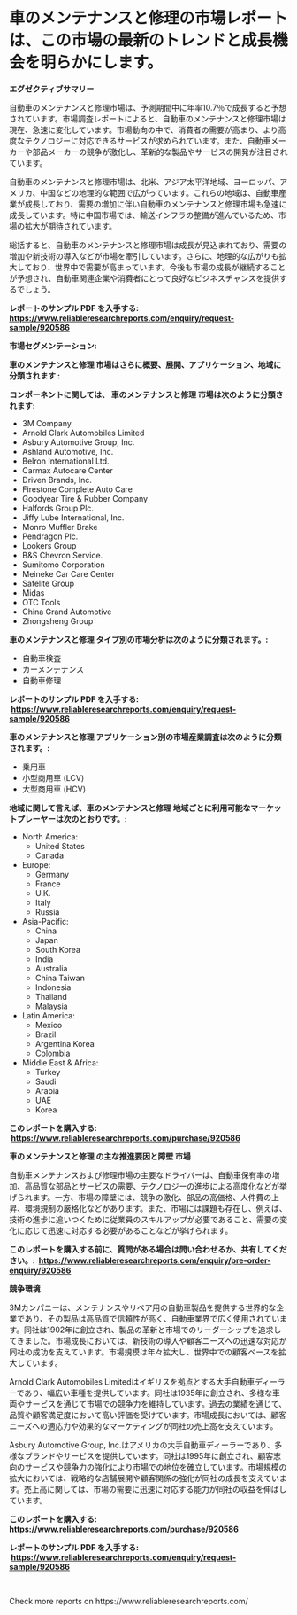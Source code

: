 <p><h1>車のメンテナンスと修理の市場レポートは、この市場の最新のトレンドと成長機会を明らかにします。</h1></p><p><strong>エグゼクティブサマリー</strong></p>
<p><p>自動車のメンテナンスと修理市場は、予測期間中に年率10.7％で成長すると予想されています。市場調査レポートによると、自動車のメンテナンスと修理市場は現在、急速に変化しています。市場動向の中で、消費者の需要が高まり、より高度なテクノロジーに対応できるサービスが求められています。また、自動車メーカーや部品メーカーの競争が激化し、革新的な製品やサービスの開発が注目されています。</p><p>自動車のメンテナンスと修理市場は、北米、アジア太平洋地域、ヨーロッパ、アメリカ、中国などの地理的な範囲で広がっています。これらの地域は、自動車産業が成長しており、需要の増加に伴い自動車のメンテナンスと修理市場も急速に成長しています。特に中国市場では、輸送インフラの整備が進んでいるため、市場の拡大が期待されています。</p><p>総括すると、自動車のメンテナンスと修理市場は成長が見込まれており、需要の増加や新技術の導入などが市場を牽引しています。さらに、地理的な広がりも拡大しており、世界中で需要が高まっています。今後も市場の成長が継続することが予想され、自動車関連企業や消費者にとって良好なビジネスチャンスを提供するでしょう。</p></p>
<p><strong>レポートのサンプル PDF を入手する: <a href="https://www.reliableresearchreports.com/enquiry/request-sample/920586">https://www.reliableresearchreports.com/enquiry/request-sample/920586</a></strong></p>
<p><strong>市場セグメンテーション:</strong></p>
<p><strong> 車のメンテナンスと修理 市場はさらに概要、展開、アプリケーション、地域に分類されます :</strong></p>
<p><strong>コンポーネントに関しては、 車のメンテナンスと修理 市場は次のように分類されます: &nbsp;</strong></p>
<p><ul><li>3M Company</li><li>Arnold Clark Automobiles Limited</li><li>Asbury Automotive Group, Inc.</li><li>Ashland Automotive, Inc.</li><li>Belron International Ltd.</li><li>Carmax Autocare Center</li><li>Driven Brands, Inc.</li><li>Firestone Complete Auto Care</li><li>Goodyear Tire & Rubber Company</li><li>Halfords Group Plc.</li><li>Jiffy Lube International, Inc.</li><li>Monro Muffler Brake</li><li>Pendragon Plc.</li><li>Lookers Group</li><li>B&S Chevron Service.</li><li>Sumitomo Corporation</li><li>Meineke Car Care Center</li><li>Safelite Group</li><li>Midas</li><li>OTC Tools</li><li>China Grand Automotive</li><li>Zhongsheng Group</li></ul></p>
<p><strong> 車のメンテナンスと修理 タイプ別の市場分析は次のように分類されます。:</strong></p>
<p><ul><li>自動車検査</li><li>カーメンテナンス</li><li>自動車修理</li></ul></p>
<p><strong>レポートのサンプル PDF を入手する: &nbsp;<a href="https://www.reliableresearchreports.com/enquiry/request-sample/920586">https://www.reliableresearchreports.com/enquiry/request-sample/920586</a></strong></p>
<p><strong> 車のメンテナンスと修理 アプリケーション別の市場産業調査は次のように分類されます。:</strong></p>
<p><ul><li>乗用車</li><li>小型商用車 (LCV)</li><li>大型商用車 (HCV)</li></ul></p>
<p><strong>地域に関して言えば、車のメンテナンスと修理 地域ごとに利用可能なマーケットプレーヤーは次のとおりです。:</strong></p>
<p><ul>
    <li>
        North America:
        <ul>
            <li>United States</li>
            <li>Canada</li>
        </ul>
    </li>
    <li>
        Europe:
        <ul>
            <li>Germany</li>
            <li>France</li>
            <li>U.K.</li>
            <li>Italy</li>
            <li>Russia</li>
        </ul>
    </li>
    <li>
        Asia-Pacific:
        <ul>
            <li>China</li>
            <li>Japan</li>
            <li>South Korea</li>
            <li>India</li>
            <li>Australia</li>
            <li>China Taiwan</li>
            <li>Indonesia</li>
            <li>Thailand</li>
            <li>Malaysia</li>
        </ul>
    </li>
    <li>
        Latin America:
        <ul>
            <li>Mexico</li>
            <li>Brazil</li>
            <li>Argentina Korea</li>
            <li>Colombia</li>
        </ul>
    </li>
    <li>
        Middle East & Africa:
        <ul>
            <li>Turkey</li>
            <li>Saudi</li>
            <li>Arabia</li>
            <li>UAE</li>
            <li>Korea</li>
        </ul>
    </li>
    </ul></p>
<p><strong>このレポートを購入する: &nbsp;<a href="https://www.reliableresearchreports.com/purchase/920586">https://www.reliableresearchreports.com/purchase/920586</a></strong></p>
<p><strong>車のメンテナンスと修理 の主な推進要因と障壁 市場</strong></p>
<p><p>自動車メンテナンスおよび修理市場の主要なドライバーは、自動車保有率の増加、高品質な部品とサービスの需要、テクノロジーの進歩による高度化などが挙げられます。一方、市場の障壁には、競争の激化、部品の高価格、人件費の上昇、環境規制の厳格化などがあります。また、市場には課題も存在し、例えば、技術の進歩に追いつくために従業員のスキルアップが必要であること、需要の変化に応じて迅速に対応する必要があることなどが挙げられます。</p></p>
<p><strong>このレポートを購入する前に、質問がある場合は問い合わせるか、共有してください。:&nbsp; <a href="https://www.reliableresearchreports.com/enquiry/pre-order-enquiry/920586">https://www.reliableresearchreports.com/enquiry/pre-order-enquiry/920586</a></strong></p>
<p><strong>競争環境</strong></p>
<p><p>3Mカンパニーは、メンテナンスやリペア用の自動車製品を提供する世界的な企業であり、その製品は高品質で信頼性が高く、自動車業界で広く使用されています。同社は1902年に創立され、製品の革新と市場でのリーダーシップを追求してきました。市場成長においては、新技術の導入や顧客ニーズへの迅速な対応が同社の成功を支えています。市場規模は年々拡大し、世界中での顧客ベースを拡大しています。</p><p>Arnold Clark Automobiles Limitedはイギリスを拠点とする大手自動車ディーラーであり、幅広い車種を提供しています。同社は1935年に創立され、多様な車両やサービスを通じて市場での競争力を維持しています。過去の業績を通じて、品質や顧客満足度において高い評価を受けています。市場成長においては、顧客ニーズへの適応力や効果的なマーケティングが同社の売上高を支えています。</p><p>Asbury Automotive Group, Inc.はアメリカの大手自動車ディーラーであり、多様なブランドやサービスを提供しています。同社は1995年に創立され、顧客志向のサービスや競争力の強化により市場での地位を確立しています。市場規模の拡大においては、戦略的な店舗展開や顧客関係の強化が同社の成長を支えています。売上高に関しては、市場の需要に迅速に対応する能力が同社の収益を伸ばしています。</p></p>
<p><strong>このレポートを購入する: &nbsp; <a href="https://www.reliableresearchreports.com/purchase/920586">https://www.reliableresearchreports.com/purchase/920586</a></strong></p>
<p><strong>レポートのサンプル PDF を入手する: &nbsp;<a href="https://www.reliableresearchreports.com/enquiry/request-sample/920586">https://www.reliableresearchreports.com/enquiry/request-sample/920586</a></strong><strong></strong></p>
<p>&nbsp;</p>
<p>Check more reports on https://www.reliableresearchreports.com/</p>